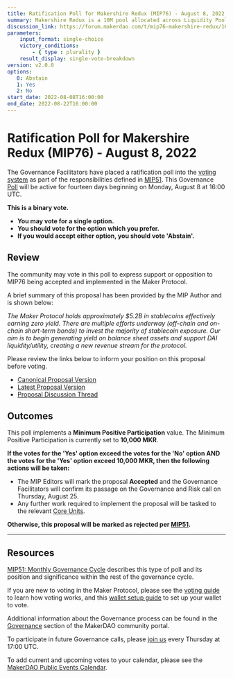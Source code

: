 ```yaml
---
title: Ratification Poll for Makershire Redux (MIP76) - August 8, 2022
summary: Makershire Redux is a 10M pool allocated across Liquidity Pools to support DAI liquidity/utility and earn yield.
discussion_link: https://forum.makerdao.com/t/mip76-makershire-redux/16400
parameters:
    input_format: single-choice
    victory_conditions:
        - { type : plurality }
    result_display: single-vote-breakdown
version: v2.0.0
options:
   0: Abstain
   1: Yes
   2: No
start_date: 2022-08-08T16:00:00
end_date: 2022-08-22T16:00:00
---
```

# Ratification Poll for Makershire Redux (MIP76) - August 8, 2022

The Governance Facilitators have placed a ratification poll into the [voting system](https://vote.makerdao.com/polling) as part of the responsibilities defined in [MIP51](https://mips.makerdao.com/mips/details/MIP51). This Governance [Poll](https://community-development.makerdao.com/en/learn/governance/on-chain-gov) will be active for fourteen days beginning on Monday, August 8 at 16:00 UTC.

**This is a binary vote.**
- **You may vote for a single option.**
- **You should vote for the option which you prefer.**
- **If you would accept either option, you should vote 'Abstain'.**

## Review

The community may vote in this poll to express support or opposition to MIP76 being accepted and implemented in the Maker Protocol.

A brief summary of this proposal has been provided by the MIP Author and is shown below:

*The Maker Protocol holds approximately $5.2B in stablecoins effectively earning zero yield. There are multiple efforts underway (off-chain and on-chain short-term bonds) to invest the majority of stablecoin exposure. Our aim is to begin generating yield on balance sheet assets and support DAI liquidity/utility, creating a new revenue stream for the protocol.*

Please review the links below to inform your position on this proposal before voting.
* [Canonical Proposal Version](https://github.com/makerdao/mips/commit/e07030723333c8ce6259dfac63f0a47988cf17fb)
* [Latest Proposal Version](https://mips.makerdao.com/mips/details/MIP76)
* [Proposal Discussion Thread](https://forum.makerdao.com/t/mip76-makershire-redux/16400)

## Outcomes

This poll implements a **Minimum Positive Participation** value. The Minimum Positive Participation is currently set to **10,000 MKR**.

**If the votes for the 'Yes' option exceed the votes for the 'No' option AND the votes for the 'Yes' option exceed 10,000 MKR, then the following actions will be taken:**
* The MIP Editors will mark the proposal **Accepted** and the Governance Facilitators will confirm its passage on the Governance and Risk call on  Thursday, August 25.
* Any further work required to implement the proposal will be tasked to the relevant [Core Units](https://mips.makerdao.com/mips/details/MIP38#mip38c2-core-unit-state).

**Otherwise, this proposal will be marked as rejected per [MIP51](https://mips.makerdao.com/mips/details/MIP51#mip51c2-ratification-poll).**

---

## Resources

[MIP51: Monthly Governance Cycle](https://mips.makerdao.com/mips/details/MIP51) describes this type of poll and its position and significance within the rest of the governance cycle.

If you are new to voting in the Maker Protocol, please see the [voting guide](https://community-development.makerdao.com/en/learn/governance/how-voting-works/) to learn how voting works, and this [wallet setup guide](https://community-development.makerdao.com/en/learn/governance/voting-setup/) to set up your wallet to vote.

Additional information about the Governance process can be found in the [Governance](https://community-development.makerdao.com/en/learn/governance) section of the MakerDAO community portal.

To participate in future Governance calls, please [join us](https://github.com/makerdao/community/tree/master/governance/governance-and-risk-meetings) every Thursday at 17:00 UTC.

To add current and upcoming votes to your calendar, please see the [MakerDAO Public Events Calendar](https://calendar.google.com/calendar/embed?src=makerdao.com_3efhm2ghipksegl009ktniomdk%40group.calendar.google.com&ctz=UTC&mode=week&showCalendars=0&showPrint=0).

